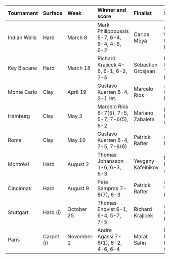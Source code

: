 | Tournament   | Surface    | Week       | Winner and score                           | Finalist           | Semifinalists                   |
|:-------------|:-----------|:-----------|:-------------------------------------------|:-------------------|:--------------------------------|
| Indian Wells | Hard       | March 8    | Mark Philippoussis 5-7, 6-4, 6-4, 4-6, 6-2 | Carlos Moyá        | Chris Woodruff Gustavo Kuerten  |
| Key Biscane  | Hard       | March 18   | Richard Krajicek 4-6, 6-1, 6-2, 7-5        | Sébastien Grosjean | Francisco Clavet Thomas Enqvist |
| Monte Carlo  | Clay       | April 19   | Gustavo Kuerten 6-4, 2-1 ret.              | Marcelo Ríos       | Jérôme Golmard Félix Mantilla   |
| Hamburg      | Clay       | May 3      | Marcelo Ríos 6-7(5), 7-5, 5-7, 7-6(5), 6-2 | Mariano Zabaleta   | Nicolás Lapentti Carlos Moyá    |
| Rome         | Clay       | May 10     | Gustavo Kuerten 6-4, 7-5, 7-6(6)           | Patrick Rafter     | Àlex Corretja Félix Mantilla    |
| Montréal     | Hard       | August 2   | Thomas Johansson 1-6, 6-3, 6-3             | Yevgeny Kafelnikov | Nicolas Kiefer Andre Agassi     |
| Cincinnati   | Hard       | August 9   | Pete Sampras 7-6(7), 6-3                   | Patrick Rafter     | Andre Agassi Yevgeny Kafelnikov |
| Stuttgart    | Hard (i)   | October 25 | Thomas Enqvist 6-1, 6-4, 5-7, 7-5          | Richard Krajicek   | Andre Agassi Greg Rusedski      |
| Paris        | Carpet (i) | November 1 | Andre Agassi 7-6(1), 6-2, 4-6, 6-4         | Marat Safin        | Nicolás Lapentti Michael Chang  |